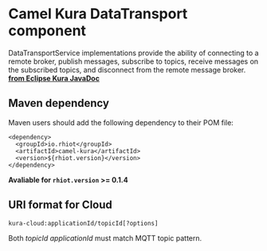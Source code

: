 # Camel Kura DataTransport component

DataTransportService implementations provide the ability of connecting to a remote broker, publish messages, subscribe to topics, receive messages on the subscribed topics, and disconnect from the remote message broker.
**[from Eclipse Kura JavaDoc](https://github.com/eclipse/kura/blob/develop/kura/org.eclipse.kura.api/src/main/java/org/eclipse/kura/data/DataTransportService.java)** 

## Maven dependency

Maven users should add the following dependency to their POM file:

    <dependency>
      <groupId>io.rhiot</groupId>
      <artifactId>camel-kura</artifactId>
      <version>${rhiot.version}</version>
    </dependency>

**Avaliable for `rhiot.version` >= 0.1.4**


## URI format for Cloud

    kura-cloud:applicationId/topicId[?options]

Both *topicId* *applicationId* must match MQTT topic  pattern.